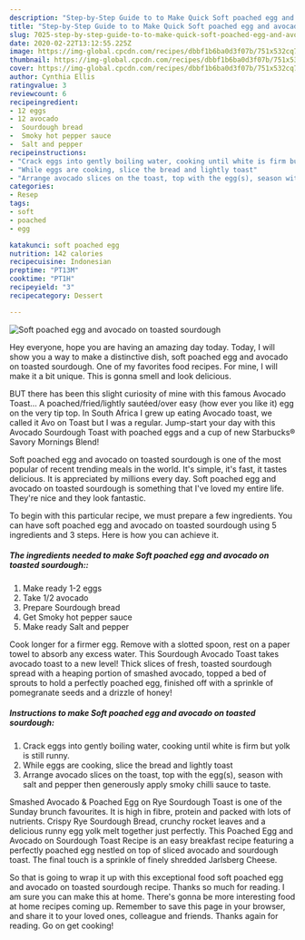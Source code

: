 ```yaml
---
description: "Step-by-Step Guide to to Make Quick Soft poached egg and avocado on toasted sourdough"
title: "Step-by-Step Guide to to Make Quick Soft poached egg and avocado on toasted sourdough"
slug: 7025-step-by-step-guide-to-to-make-quick-soft-poached-egg-and-avocado-on-toasted-sourdough
date: 2020-02-22T13:12:55.225Z
image: https://img-global.cpcdn.com/recipes/dbbf1b6ba0d3f07b/751x532cq70/soft-poached-egg-and-avocado-on-toasted-sourdough-recipe-main-photo.jpg
thumbnail: https://img-global.cpcdn.com/recipes/dbbf1b6ba0d3f07b/751x532cq70/soft-poached-egg-and-avocado-on-toasted-sourdough-recipe-main-photo.jpg
cover: https://img-global.cpcdn.com/recipes/dbbf1b6ba0d3f07b/751x532cq70/soft-poached-egg-and-avocado-on-toasted-sourdough-recipe-main-photo.jpg
author: Cynthia Ellis
ratingvalue: 3
reviewcount: 6
recipeingredient:
- 12 eggs
- 12 avocado
-  Sourdough bread
-  Smoky hot pepper sauce
-  Salt and pepper
recipeinstructions:
- "Crack eggs into gently boiling water, cooking until white is firm but yolk is still runny."
- "While eggs are cooking, slice the bread and lightly toast"
- "Arrange avocado slices on the toast, top with the egg(s), season with salt and pepper then generously apply smoky chilli sauce to taste."
categories:
- Resep
tags:
- soft
- poached
- egg

katakunci: soft poached egg
nutrition: 142 calories
recipecuisine: Indonesian
preptime: "PT13M"
cooktime: "PT1H"
recipeyield: "3"
recipecategory: Dessert

---
```



![Soft poached egg and avocado on toasted sourdough](https://img-global.cpcdn.com/recipes/dbbf1b6ba0d3f07b/751x532cq70/soft-poached-egg-and-avocado-on-toasted-sourdough-recipe-main-photo.jpg)

Hey everyone, hope you are having an amazing day today. Today, I will show you a way to make a distinctive dish, soft poached egg and avocado on toasted sourdough. One of my favorites food recipes. For mine, I will make it a bit unique. This is gonna smell and look delicious.

BUT there has been this slight curiosity of mine with this famous Avocado Toast… A poached/fried/lightly sautéed/over easy (how ever you like it) egg on the very tip top. In South Africa I grew up eating Avocado toast, we called it Avo on Toast but I was a regular. Jump-start your day with this Avocado Sourdough Toast with poached eggs and a cup of new Starbucks® Savory Mornings Blend!

Soft poached egg and avocado on toasted sourdough is one of the most popular of recent trending meals in the world. It's simple, it's fast, it tastes delicious. It is appreciated by millions every day. Soft poached egg and avocado on toasted sourdough is something that I've loved my entire life. They're nice and they look fantastic.


To begin with this particular recipe, we must prepare a few ingredients. You can have soft poached egg and avocado on toasted sourdough using 5 ingredients and 3 steps. Here is how you can achieve it.

##### The ingredients needed to make Soft poached egg and avocado on toasted sourdough::

1. Make ready 1-2 eggs
1. Take 1/2 avocado
1. Prepare  Sourdough bread
1. Get  Smoky hot pepper sauce
1. Make ready  Salt and pepper


Cook longer for a firmer egg. Remove with a slotted spoon, rest on a paper towel to absorb any excess water. This Sourdough Avocado Toast takes avocado toast to a new level! Thick slices of fresh, toasted sourdough spread with a heaping portion of smashed avocado, topped a bed of sprouts to hold a perfectly poached egg, finished off with a sprinkle of pomegranate seeds and a drizzle of honey! 

##### Instructions to make Soft poached egg and avocado on toasted sourdough:

1. Crack eggs into gently boiling water, cooking until white is firm but yolk is still runny.
1. While eggs are cooking, slice the bread and lightly toast
1. Arrange avocado slices on the toast, top with the egg(s), season with salt and pepper then generously apply smoky chilli sauce to taste.


Smashed Avocado &amp; Poached Egg on Rye Sourdough Toast is one of the Sunday brunch favourites. It is high in fibre, protein and packed with lots of nutrients. Crispy Rye Sourdough Bread, crunchy rocket leaves and a delicious runny egg yolk melt together just perfectly. This Poached Egg and Avocado on Sourdough Toast Recipe is an easy breakfast recipe featuring a perfectly poached egg nestled on top of sliced avocado and sourdough toast. The final touch is a sprinkle of finely shredded Jarlsberg Cheese. 

So that is going to wrap it up with this exceptional food soft poached egg and avocado on toasted sourdough recipe. Thanks so much for reading. I am sure you can make this at home. There's gonna be more interesting food at home recipes coming up. Remember to save this page in your browser, and share it to your loved ones, colleague and friends. Thanks again for reading. Go on get cooking!
